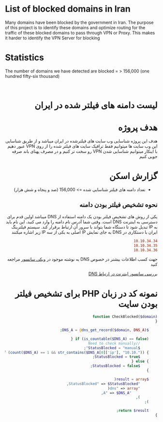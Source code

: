 <div dir=ltr>

# List of blocked domains in Iran
Many domains have been blocked by the government in Iran. 
The purpose of this project is to identify these domains and optimize routing for the traffic of these blocked domains to pass through VPN or Proxy.
This makes it harder to identify the VPN Server for blocking
  
 # Statistics
  The number of domains we have detected are blocked = > 156,000 (one hundred fifty-six thousand)
</div>
 <br>
<div dir=rtl>

# لیست دامنه های فیلتر شده در ایران

# هدف پروژه
هدف این پروژه شناسایی وب سایت های فیلترشده در ایران میباشد و از طریق شناسایی این وب سایت ها میتوانیم فقط ترافیک سایت های فیلتر شده را از روی VPN عبور دهیم
با اینکار میتوانیم شناسایی شدن VPN رو سخت تر کنیم و در مصرف پهنای باند صرفه جویی کنیم
  
  # گزارش اسکن
  
- تعداد دامنه های فیلتر شناسایی شده => 156,000 (صد و پنجاه و شش هزار)


## نحوه تشخیص فیلتر بودن دامنه

یکی از روش های تشخیص فیلتر بودن یک دامنه استفاده از DNS میباشد
اولین قدم برای دسترسی به اینترنت DNS است. وقتی شما آدرس نام دامنه را وارد می کنید، این نام باید به IP تبدیل شود تا دستگاه شما بتواند با سرور آن ارتباط برقرار کند.
 سیستم فیلترینگ ایران با دستکاری در DNS به جای نمایش IP اصلی به یکی از سه IP زیر اشاره میکنند

```INI
10.10.34.34
10.10.34.35
10.10.34.36
```

جهت کسب اطلاعات بیشتر در خصوص DNS به نوشته موجود در [ویکی سانسور][link-wikicensorship] مراجعه کنید

  [بررسی سانسور اینترنت در ارتباط DNS][link-wikicensorship-dns]
 
# نمونه کد در زبان PHP برای تشخیص فیلتر بودن سایت
```php
function CheckBlocked($domain)
{

    $DNS_A = @dns_get_record($domain, DNS_A);

    if (is_countable($DNS_A) == false) {
        //Need to check manually
        $StatusBlocked = "manual";
    } else if (count($DNS_A) == 1 && str_contains($DNS_A[0]['ip'], "10.10.")) {
        $StatusBlocked = true;
    } else {
        $StatusBlocked = false;
    }

    $result = array(
        "StatusBlocked" => $StatusBlocked,
        "dns" => array(
            "A" => $DNS_A,
        ),
    );

    return $result;
}
```

</div> 



[link-wikicensorship]: https://wikicensorship.github.io/fa/docs/measure-internet-censorship/
[link-wikicensorship-dns]: https://wikicensorship.github.io/fa/docs/measure-internet-censorship/DNS/
